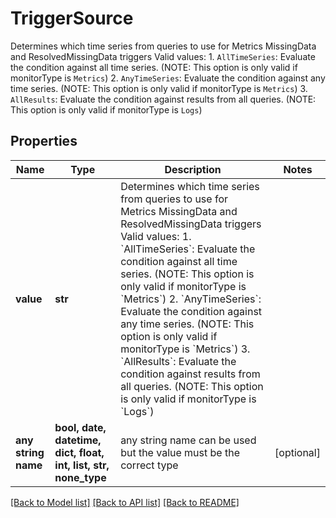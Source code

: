 # TriggerSource

Determines which time series from queries to use for Metrics MissingData and ResolvedMissingData triggers Valid values:   1. `AllTimeSeries`: Evaluate the condition against all time series. (NOTE: This option is only valid if monitorType is `Metrics`)   2. `AnyTimeSeries`: Evaluate the condition against any time series. (NOTE: This option is only valid if monitorType is `Metrics`)   3. `AllResults`: Evaluate the condition against results from all queries. (NOTE: This option is only valid if monitorType is `Logs`)

## Properties
Name | Type | Description | Notes
------------ | ------------- | ------------- | -------------
**value** | **str** | Determines which time series from queries to use for Metrics MissingData and ResolvedMissingData triggers Valid values:   1. &#x60;AllTimeSeries&#x60;: Evaluate the condition against all time series. (NOTE: This option is only valid if monitorType is &#x60;Metrics&#x60;)   2. &#x60;AnyTimeSeries&#x60;: Evaluate the condition against any time series. (NOTE: This option is only valid if monitorType is &#x60;Metrics&#x60;)   3. &#x60;AllResults&#x60;: Evaluate the condition against results from all queries. (NOTE: This option is only valid if monitorType is &#x60;Logs&#x60;) | 
**any string name** | **bool, date, datetime, dict, float, int, list, str, none_type** | any string name can be used but the value must be the correct type | [optional]

[[Back to Model list]](../README.md#documentation-for-models) [[Back to API list]](../README.md#documentation-for-api-endpoints) [[Back to README]](../README.md)


